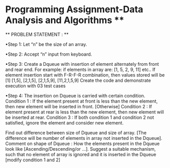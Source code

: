
# Programming Assignment-Data Analysis and Algorithms **

** PROBLEM STATEMENT : **

•Step 1: Let “n” be the size of an array.

•Step 2: Accept “n” input from keyboard.

•Step 3: Create a Dqueue with insertion of element alternately from front and rear end. 
         For example: if elements in array are: [1, 5, 2, 9, 11] etc..
         If element insertion start with F-R-F-R combination, then values stored will be [1] [1,5], [2,1,5], [2,1,5,9], [11,2,1,5,9]
         Create the code and demonstrate execution with 03 test cases
        
•Step 4: The insertion on Dqueue is carried with certain condition.
         Condition 1 : If the element present at front is less than the new element, then new element will be inserted in front. [Otherwise]
         Condition 2 : If element present at rear is less than the new element, then new element will be inserted at rear.
         Condition 3 : If both condition 1 and condition 2 not satisfied, ignore the element and consider new element.


Find out difference between size of Dqueue and size of array. [The difference will be number of elements in array not inserted in the Dqueue].
Comment on shape of Dqueue : How the elements present in the Dqueue look like [Ascending/Descending/or …].
Suggest a suitable mechanism, such that no element of array is ignored and it is inserted in the Dqueue [modify condition 1 and 2]
